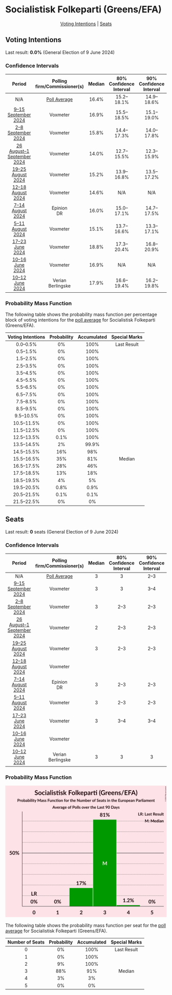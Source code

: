 # Socialistisk Folkeparti (Greens/EFA)

<p align="center"><a href="#voting-intentions">Voting Intentions</a> | <a href="#seats">Seats</a></p>

## Voting Intentions

Last result: **0.0%** (General Election of 9 June 2024)

### Confidence Intervals

| Period     | Polling firm/Commissioner(s) | Median | 80% Confidence Interval | 90% Confidence Interval | 95% Confidence Interval | 99% Confidence Interval |
|:----------:|:----------------:|:-----------:|:-----------------------:|:-----------------------:|:-----------------------:|:-----------------------:|
| N/A | [Poll Average](average.html) | 16.4% | 15.2–18.1% | 14.9–18.6% | 14.6–19.0% | 14.0–19.9% |
| [9–15 September 2024](2024-09-15-Voxmeter.html) | Voxmeter | 16.9% | 15.5–18.5% | 15.1–19.0% | 14.8–19.4% | 14.1–20.2% |
| [2–8 September 2024](2024-09-08-Voxmeter.html) | Voxmeter | 15.8% | 14.4–17.3% | 14.0–17.8% | 13.6–18.1% | 13.0–18.9% |
| [26 August–1 September 2024](2024-09-01-Voxmeter.html) | Voxmeter | 14.0% | 12.7–15.5% | 12.3–15.9% | 12.0–16.3% | 11.4–17.0% |
| [19–25 August 2024](2024-08-25-Voxmeter.html) | Voxmeter | 15.2% | 13.9–16.8% | 13.5–17.2% | 13.1–17.6% | 12.5–18.4% |
| [12–18 August 2024](2024-08-18-Voxmeter.html) | Voxmeter | 14.6% | N/A | N/A | N/A | N/A |
| [7–14 August 2024](2024-08-14-Epinion.html) | Epinion <br> DR | 16.0% | 15.0–17.1% | 14.7–17.5% | 14.5–17.7% | 14.0–18.3% |
| [5–11 August 2024](2024-08-11-Voxmeter.html) | Voxmeter | 15.1% | 13.7–16.6% | 13.3–17.1% | 13.0–17.5% | 12.4–18.2% |
| [17–23 June 2024](2024-06-23-Voxmeter.html) | Voxmeter | 18.8% | 17.3–20.4% | 16.8–20.9% | 16.5–21.3% | 15.8–22.1% |
| [10–16 June 2024](2024-06-16-Voxmeter.html) | Voxmeter | 16.9% | N/A | N/A | N/A | N/A |
| [10–12 June 2024](2024-06-12-Verian.html) | Verian <br> Berlingske | 17.9% | 16.6–19.4% | 16.2–19.8% | 15.9–20.1% | 15.3–20.8% |

### Probability Mass Function

The following table shows the probability mass function per percentage block of voting intentions for the [poll average](average.html) for Socialistisk Folkeparti (Greens/EFA).

| Voting Intentions | Probability | Accumulated | Special Marks |
|:-----------------:|:-----------:|:-----------:|:-------------:|
| 0.0–0.5% | 0% | 100% | Last Result |
| 0.5–1.5% | 0% | 100% |  |
| 1.5–2.5% | 0% | 100% |  |
| 2.5–3.5% | 0% | 100% |  |
| 3.5–4.5% | 0% | 100% |  |
| 4.5–5.5% | 0% | 100% |  |
| 5.5–6.5% | 0% | 100% |  |
| 6.5–7.5% | 0% | 100% |  |
| 7.5–8.5% | 0% | 100% |  |
| 8.5–9.5% | 0% | 100% |  |
| 9.5–10.5% | 0% | 100% |  |
| 10.5–11.5% | 0% | 100% |  |
| 11.5–12.5% | 0% | 100% |  |
| 12.5–13.5% | 0.1% | 100% |  |
| 13.5–14.5% | 2% | 99.9% |  |
| 14.5–15.5% | 16% | 98% |  |
| 15.5–16.5% | 35% | 81% | Median |
| 16.5–17.5% | 28% | 46% |  |
| 17.5–18.5% | 13% | 18% |  |
| 18.5–19.5% | 4% | 5% |  |
| 19.5–20.5% | 0.8% | 0.9% |  |
| 20.5–21.5% | 0.1% | 0.1% |  |
| 21.5–22.5% | 0% | 0% |  |


## Seats

Last result: **0** seats (General Election of 9 June 2024)

### Confidence Intervals

| Period     | Polling firm/Commissioner(s) | Median | 80% Confidence Interval | 90% Confidence Interval | 95% Confidence Interval | 99% Confidence Interval |
|:----------:|:----------------:|:------:|:-----------------------:|:-----------------------:|:-----------------------:|:-----------------------:|
| N/A | [Poll Average](average.html) | 3 | 3 | 2–3 | 2–4 | 2–4 |
| [9–15 September 2024](2024-09-15-Voxmeter.html) | Voxmeter | 3 | 3 | 3–4 | 3–4 | 2–4 |
| [2–8 September 2024](2024-09-08-Voxmeter.html) | Voxmeter | 3 | 2–3 | 2–3 | 2–3 | 2–3 |
| [26 August–1 September 2024](2024-09-01-Voxmeter.html) | Voxmeter | 2 | 2–3 | 2–3 | 2–3 | 2–3 |
| [19–25 August 2024](2024-08-25-Voxmeter.html) | Voxmeter | 3 | 2–3 | 2–3 | 2–3 | 2–3 |
| [12–18 August 2024](2024-08-18-Voxmeter.html) | Voxmeter |  |  |  |  |  |
| [7–14 August 2024](2024-08-14-Epinion.html) | Epinion <br> DR | 3 | 2–3 | 2–3 | 2–3 | 2–3 |
| [5–11 August 2024](2024-08-11-Voxmeter.html) | Voxmeter | 3 | 2–3 | 2–3 | 2–3 | 2–3 |
| [17–23 June 2024](2024-06-23-Voxmeter.html) | Voxmeter | 3 | 3–4 | 3–4 | 3–4 | 3–4 |
| [10–16 June 2024](2024-06-16-Voxmeter.html) | Voxmeter |  |  |  |  |  |
| [10–12 June 2024](2024-06-12-Verian.html) | Verian <br> Berlingske | 3 | 3 | 3 | 3–4 | 2–4 |

### Probability Mass Function

![Graph with seats probability mass function not yet produced](average-seats-pmf-socialistiskfolkepartigreensefa.png "Seats Probability Mass Function")

The following table shows the probability mass function per seat for the [poll average](average.html) for Socialistisk Folkeparti (Greens/EFA).

| Number of Seats | Probability | Accumulated | Special Marks |
|:---------------:|:-----------:|:-----------:|:-------------:|
| 0 | 0% | 100% | Last Result |
| 1 | 0% | 100% |  |
| 2 | 9% | 100% |  |
| 3 | 88% | 91% | Median |
| 4 | 3% | 3% |  |
| 5 | 0% | 0% |  |


